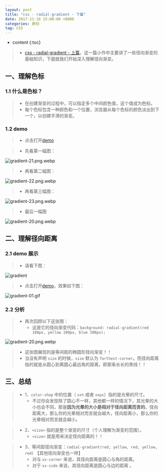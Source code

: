 ```yaml
---
layout: post
title: "css - radial-gradient - 下篇"
date: 2017-11-16 15:00:00 +0800 
categories: 原创
tag: CSS
---
```

* content
{:toc}

> * [css - radial-gradient - 上篇](http://www.jmazm.com/2017/11/14/css-radial-gradient/)，这一篇小作中主要讲了一些径向渐变的基础知识，下面就我们开始深入理解径向渐变。

<!-- more -->



## 一、理解色标

### 1.1 什么是色标？

> * 在创建渐变的过程中，可以指定多个中间颜色值，这个值成为色标。
> * 每个色标包含一种颜色和一个位置，浏览器从每个色标的颜色淡出到下一个，以创建平滑的渐变。

### 1.2 demo

> * 点击打开[demo](https://jmhello.github.io/effects/demo/css/gradient/demo6/index.html)

> * 先看第一幅图：

![gradient-21.png.webp](/gradient/gradient-21.png.webp)

> * 再看第二幅图：

![gradient-22.png.webp](/gradient/gradient-22.png.webp)

> * 再看第三幅图：

![gradient-23.png.webp](/gradient/gradient-23.png.webp)

> * 最后一幅图

![gradient-20.png.webp](/gradient/gradient-20.png.webp)

## 二、理解径向距离

### 2.1 demo 展示

> * 请看下图：

![gradient](/gradient/gradient-15.png.webp)

> * 点击打开[demo](https://jmhello.github.io/effects/demo/css/gradient/demo5/index.html)，效果如下图：

![gradient-01.gif](/gradient/gradient-01.gif)

### 2.2 分析

> * 再次回顾以下这张图：
>   * 这是它的径向渐变代码：`background: radial-gradient(red 100px, yellow 200px, blue 300px);`

![gradient-20.png.webp](/gradient/gradient-20.png.webp)

> * 这张图展现的是等间距的椭圆形径向渐变！！
> * 当没有声明 `size` 的时候，`size` 默认为 `farthest-corner`。而径向距离指的就是从圆心到离圆心最远角的距离，即那条长长的黑线！！

## 三、总结

>  * 1、`color-shop` 中的位置（ `xx%` 或者 `xxpx`）指的是光晕的尺寸。
>     * 不过你会发现除了圆心不一样，其他都一样的情况下，其光晕的大小也会不同，那是**因为光晕的大小是相对于径向距离而言的**，径向距离大，那么你的光晕相对而言就会越大，径向距离小，那么你的光晕相对而言就会越小。

>  * 2、`<size>` 指的是整个渐变的尺寸（个人理解为渐变的范围）。
>     * `<size>` 就是用来决定径向距离的！！

>  * 3、等间距径向渐变：`radial-gradient(red, yellow, red, yellow, red)` 【其他径向渐变也一样】
>     * 对与 `xx-corner` 来说，其径向距离是圆心与角的距离。
>     * 对于 `xx-side` 来说，其径向距离是圆心与边的距离 。
